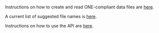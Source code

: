 Instructions on how to create and read ONE-compliant data files are [here](https://github.com/int-brain-lab/ONE/blob/main/docs/Open_Neurophysiology_Environment_Filename_Convention.pdf). 

A current list of suggested file names is [here](https://docs.google.com/spreadsheets/d/13-3f1JE_wdSAqlO2xi_6XV8nQ5up-uaOIvWAYFBJ7q0/edit?usp=sharing).

Instructions on how to use the API are [here](https://int-brain-lab.github.io/ONE/).
